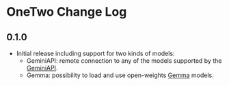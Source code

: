 # OneTwo Change Log

## 0.1.0
* Initial release including support for two kinds of models:
  * GeminiAPI: remote connection to any of the models supported by the
    [GeminiAPI](https://ai.google.dev/).
  * Gemma: possibility to load and use open-weights
    [Gemma](https://github.com/google-deepmind/gemma) models.